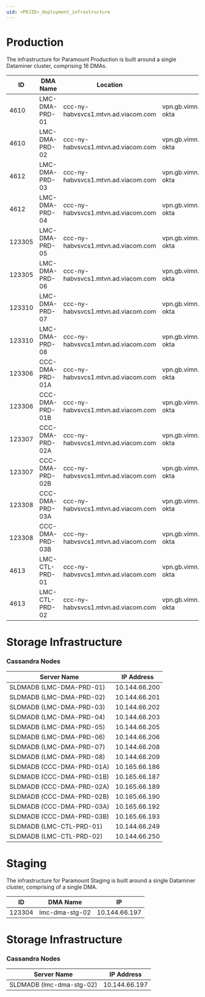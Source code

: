 ```yaml
---
uid: <PRJID>_deployment_infrastructure
---
```


# Production

The infrastructure for Paramount Production is built around a single Dataminer cluster, comprising 16 DMAs.

| ID       | DMA Name   | Location       | Host       |FQDN | Virtual IP  | IP       |
|----------|------------|----------------|------------|----------|----------|----------|
| 4610 | LMC-DMA-PRD-01 | ccc-ny-habvsvcs1.mtvn.ad.viacom.com | vpn.gb.vimn.com/vendormfa-okta| lmc-dma-prd-01.mtvn.ad.viacom.com |10.144.66.199 |10.144.66.200 |
| 4610 | LMC-DMA-PRD-02 | ccc-ny-habvsvcs1.mtvn.ad.viacom.com | vpn.gb.vimn.com/vendormfa-okta | lmc-dma-prd-02.mtvn.ad.viacom.com |10.144.66.199 |10.144.66.201 |
| 4612 | LMC-DMA-PRD-03 | ccc-ny-habvsvcs1.mtvn.ad.viacom.com | vpn.gb.vimn.com/vendormfa-okta | lmc-dma-prd-03.mtvn.ad.viacom.com | 10.144.66.204|10.144.66.202 |
| 4612 | LMC-DMA-PRD-04 | ccc-ny-habvsvcs1.mtvn.ad.viacom.com | vpn.gb.vimn.com/vendormfa-okta | lmc-dma-prd-04.mtvn.ad.viacom.com | 10.144.66.204|10.144.66.203 |
| 123305 | LMC-DMA-PRD-05 | ccc-ny-habvsvcs1.mtvn.ad.viacom.com | vpn.gb.vimn.com/vendormfa-okta | lmc-dma-prd-05.mtvn.ad.viacom.com | 10.144.66.207 |10.144.66.205 |
| 123305 | LMC-DMA-PRD-06 | ccc-ny-habvsvcs1.mtvn.ad.viacom.com | vpn.gb.vimn.com/vendormfa-okta | lmc-dma-prd-06.mtvn.ad.viacom.com | 10.144.66.209 |10.144.66.206 |
| 123310 | LMC-DMA-PRD-07 | ccc-ny-habvsvcs1.mtvn.ad.viacom.com | vpn.gb.vimn.com/vendormfa-okta | lmc-dma-prd-07.mtvn.ad.viacom.com | 10.144.66.210 |10.144.66.208 |
| 123310 | LMC-DMA-PRD-08 | ccc-ny-habvsvcs1.mtvn.ad.viacom.com | vpn.gb.vimn.com/vendormfa-okta | lmc-dma-prd-08.mtvn.ad.viacom.com | 10.144.66.210 |10.144.66.209 |
| 123306 | CCC-DMA-PRD-01A | ccc-ny-habvsvcs1.mtvn.ad.viacom.com | vpn.gb.vimn.com/vendormfa-okta | CCC-DMA-PRD-01A.mtvn.ad.viacom.com| 10.165.66.185 |10.165.66.186 |
| 123306 | CCC-DMA-PRD-01B | ccc-ny-habvsvcs1.mtvn.ad.viacom.com | vpn.gb.vimn.com/vendormfa-okta | CCC-DMA-PRD-01B.mtvn.ad.viacom.com | 10.165.66.185 |10.165.66.187 |
| 123307 | CCC-DMA-PRD-02A | ccc-ny-habvsvcs1.mtvn.ad.viacom.com | vpn.gb.vimn.com/vendormfa-okta | CCC-DMA-PRD-02A.mtvn.ad.viacom.com | 10.165.66.188 |10.165.66.189 |
| 123307 | CCC-DMA-PRD-02B | ccc-ny-habvsvcs1.mtvn.ad.viacom.com | vpn.gb.vimn.com/vendormfa-okta | CCC-DMA-PRD-02B.mtvn.ad.viacom.com | 10.165.66.188 |10.165.66.190 |
| 123308 | CCC-DMA-PRD-03A | ccc-ny-habvsvcs1.mtvn.ad.viacom.com | vpn.gb.vimn.com/vendormfa-okta | CCC-DMA-PRD-03A.mtvn.ad.viacom.com | 10.165.66.191 |10.165.66.192 |
| 123308 | CCC-DMA-PRD-03B | ccc-ny-habvsvcs1.mtvn.ad.viacom.com | vpn.gb.vimn.com/vendormfa-okta | CCC-DMA-PRD-03B.mtvn.ad.viacom.com | 10.165.66.191 |10.165.66.193 |
| 4613 | LMC-CTL-PRD-01 | ccc-ny-habvsvcs1.mtvn.ad.viacom.com | vpn.gb.vimn.com/vendormfa-okta | lmc-ctl-prd-01.mtvn.ad.viacom.com |10.144.66.251|10.144.66.249 |
| 4613 | LMC-CTL-PRD-02 | ccc-ny-habvsvcs1.mtvn.ad.viacom.com | vpn.gb.vimn.com/vendormfa-okta | lmc-ctl-prd-02.mtvn.ad.viacom.com |10.144.66.251|10.144.66.250 |


# Storage Infrastructure

<!-- REMOVABLE DESCRIPTION
We can either describe the storage cluster's location and reference other documentation, or we can create a table that illustrates the general information of the nodes.
-->
### Cassandra Nodes
| Server Name      | IP Address     |
|------------------|----------------|
| SLDMADB (LMC-DMA-PRD-01) | 10.144.66.200 |
| SLDMADB (LMC-DMA-PRD-02) | 10.144.66.201 |
| SLDMADB (LMC-DMA-PRD-03) | 10.144.66.202 |
| SLDMADB (LMC-DMA-PRD-04) | 10.144.66.203 |
| SLDMADB (LMC-DMA-PRD-05) | 10.144.66.205 |
| SLDMADB (LMC-DMA-PRD-06) | 10.144.66.206 |
| SLDMADB (LMC-DMA-PRD-07) | 10.144.66.208 |
| SLDMADB (LMC-DMA-PRD-08) | 10.144.66.209 |
| SLDMADB (CCC-DMA-PRD-01A) | 10.165.66.186 |
| SLDMADB (CCC-DMA-PRD-01B) | 10.165.66.187 |
| SLDMADB (CCC-DMA-PRD-02A) | 10.165.66.189 |
| SLDMADB (CCC-DMA-PRD-02B) | 10.165.66.190 |
| SLDMADB (CCC-DMA-PRD-03A) | 10.165.66.192 |
| SLDMADB (CCC-DMA-PRD-03B) | 10.165.66.193 |
| SLDMADB (LMC-CTL-PRD-01) | 10.144.66.249 |
| SLDMADB (LMC-CTL-PRD-02) | 10.144.66.250 |

# Staging

The infrastructure for Paramount Staging is built around a single Dataminer cluster, comprising of a single DMA.

| ID       | DMA Name   | IP       |
|----------|------------|----------|
| 123304 | lmc-dma-stg-02 | 10.144.66.197 |

# Storage Infrastructure

<!-- REMOVABLE DESCRIPTION
We can either describe the storage cluster's location and reference other documentation, or we can create a table that illustrates the general information of the nodes.
-->
### Cassandra Nodes
| Server Name      | IP Address     |
|------------------|----------------|
| SLDMADB (lmc-dma-stg-02) | 10.144.66.197 |
